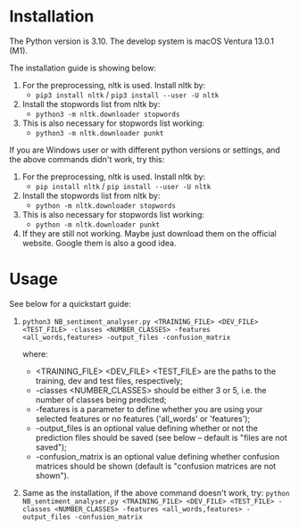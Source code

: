 # Installation
The Python version is 3.10. The develop system is macOS Ventura 13.0.1 (M1).

The installation guide is showing below:

1. For the preprocessing, nltk is used. Install nltk by:
    * `pip3 install nltk` / `pip3 install --user -U nltk`
2. Install the stopwords list from nltk by:
    * `python3 -m nltk.downloader stopwords`
3. This is also necessary for stopwords list working:
    * `python3 -m nltk.downloader punkt`

If you are Windows user or with different python versions or settings, and the above commands didn't work, try this:
1. For the preprocessing, nltk is used. Install nltk by:
    * `pip install nltk` / `pip install --user -U nltk`
2. Install the stopwords list from nltk by:
    * `python -m nltk.downloader stopwords`
3. This is also necessary for stopwords list working:
    * `python -m nltk.downloader punkt`
4. If they are still not working. Maybe just download them on the official website. Google them is also a good idea.

# Usage
See below for a quickstart guide:

1. `python3 NB_sentiment_analyser.py <TRAINING_FILE> <DEV_FILE> <TEST_FILE> -classes <NUMBER_CLASSES> -features <all_words,features> -output_files -confusion_matrix`

    where:
    * <TRAINING_FILE> <DEV_FILE> <TEST_FILE> are the paths to the training, dev and test files, respectively;
    * -classes <NUMBER_CLASSES> should be either 3 or 5, i.e. the number of classes being predicted;
    * -features is a parameter to define whether you are using your selected features or no features ('all_words' or 'features');
    * -output_files is an optional value defining whether or not the prediction files should be saved (see below – default is "files are not saved"); 
    * -confusion_matrix is an optional value defining whether confusion matrices should be shown (default is "confusion matrices are not shown").

2. Same as the installation, if the above command doesn't work, try:
    `python NB_sentiment_analyser.py <TRAINING_FILE> <DEV_FILE> <TEST_FILE> -classes <NUMBER_CLASSES> -features <all_words,features> -output_files -confusion_matrix`